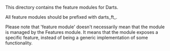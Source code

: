 This directory contains the feature modules for Darts.

All feature modules should be prefixed with darts_ft_.

Please note that 'feature module' doesn't necessarily mean that the module is
managed by the Features module. It means that the module exposes a specific 
feature, instead of being a generic implementation of some functionality. 
